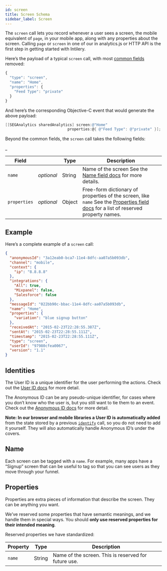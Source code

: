 ```yaml
---
id: screen
title: Screen Schema
sidebar_label: Screen
---
```


The `screen` call lets you record whenever a user sees a screen, the mobile equivalent of `page`, in your mobile app, along with any properties about the screen. Calling `page` or `screen` in one of our in analytics.js or HTTP API is the first step in getting started with Intilery.

Here’s the payload of a typical `screen` call, with most [common fields](../schema/common) removed:

```javascript
{
  "type": "screen",
  "name": "Home",
  "properties": {
    "Feed Type": "private"
  }
}
```

And here’s the corresponding Objective-C event that would generate the above payload:

```objective-c
[[SEGAnalytics sharedAnalytics] screen:@"Home"
                            properties:@{ @"Feed Type": @"private" }];
```

Beyond the common fields, the `screen` call takes the following fields:

_

| Field        |            | Type   | Description                                                  |
| ------------ | ---------- | ------ | ------------------------------------------------------------ |
| `name`       | *optional* | String | Name of the screen See the [Name field docs](#name) for more details. |
| `properties` | *optional* | Object | Free-form dictionary of properties of the screen, like `name` See the [Properties field docs](#properties) for a list of reserved property names. |

## Example

Here’s a complete example of a `screen` call:

```json
{
  "anonymousId": "3a12eab0-bca7-11e4-8dfc-aa07a5b093db",
  "channel": "mobile",
  "context": {
    "ip": "8.8.8.8"
  },
  "integrations": {
    "All": true,
    "Mixpanel": false,
    "Salesforce": false
  },
  "messageId": "022bb90c-bbac-11e4-8dfc-aa07a5b093db",
  "name": "Home",
  "properties": {
    "variation": "blue signup button"
  },
  "receivedAt": "2015-02-23T22:28:55.387Z",
  "sentAt": "2015-02-23T22:28:55.111Z",
  "timestamp": "2015-02-23T22:28:55.111Z",
  "type": "screen",
  "userId": "97980cfea0067",
  "version": "1.1"
}
```

## Identities

The User ID is a unique identifier for the user performing the actions. Check out the [User ID docs](../schema/identify#user-id) for more detail.

The Anonymous ID can be any pseudo-unique identifier, for cases where you don’t know who the user is, but you still want to tie them to an event. Check out the [Anonymous ID docs](../schema/identify#anonymous-id) for more detail.

**Note: In our browser and mobile libraries a User ID is automatically added** from the state stored by a previous [`identify`](../schema/identify/) call, so you do not need to add it yourself. They will also automatically handle Anonymous ID’s under the covers.

## Name

Each screen can be tagged with a `name`. For example, many apps have a “Signup” screen that can be useful to tag so that you can see users as they move through your funnel.

## Properties

Properties are extra pieces of information that describe the screen. They can be anything you want.

We’ve reserved some properties that have semantic meanings, and we handle them in special ways. You should **only use reserved properties for their intended meaning**.

Reserved properties we have standardized:

| **Property** | **Type** | **Description**                                      |
| ------------ | -------- | ---------------------------------------------------- |
| `name`       | String   | Name of the screen. This is reserved for future use. |

